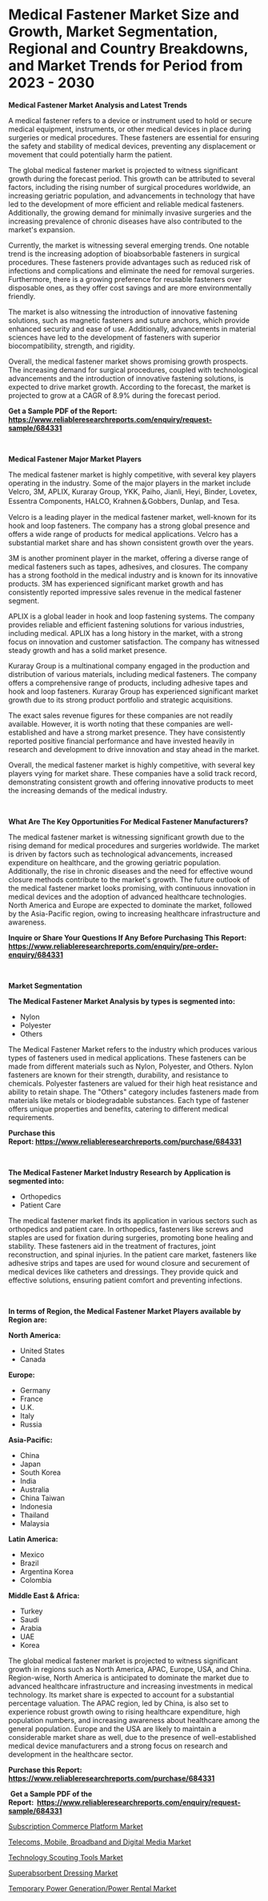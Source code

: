 <p><h1>Medical Fastener Market Size and Growth, Market Segmentation, Regional and Country Breakdowns, and Market Trends for Period from 2023 -  2030</h1></p><p><strong>Medical Fastener Market Analysis and Latest Trends</strong></p>
<p><p>A medical fastener refers to a device or instrument used to hold or secure medical equipment, instruments, or other medical devices in place during surgeries or medical procedures. These fasteners are essential for ensuring the safety and stability of medical devices, preventing any displacement or movement that could potentially harm the patient.</p><p>The global medical fastener market is projected to witness significant growth during the forecast period. This growth can be attributed to several factors, including the rising number of surgical procedures worldwide, an increasing geriatric population, and advancements in technology that have led to the development of more efficient and reliable medical fasteners. Additionally, the growing demand for minimally invasive surgeries and the increasing prevalence of chronic diseases have also contributed to the market's expansion.</p><p>Currently, the market is witnessing several emerging trends. One notable trend is the increasing adoption of bioabsorbable fasteners in surgical procedures. These fasteners provide advantages such as reduced risk of infections and complications and eliminate the need for removal surgeries. Furthermore, there is a growing preference for reusable fasteners over disposable ones, as they offer cost savings and are more environmentally friendly.</p><p>The market is also witnessing the introduction of innovative fastening solutions, such as magnetic fasteners and suture anchors, which provide enhanced security and ease of use. Additionally, advancements in material sciences have led to the development of fasteners with superior biocompatibility, strength, and rigidity.</p><p>Overall, the medical fastener market shows promising growth prospects. The increasing demand for surgical procedures, coupled with technological advancements and the introduction of innovative fastening solutions, is expected to drive market growth. According to the forecast, the market is projected to grow at a CAGR of 8.9% during the forecast period.</p></p>
<p><strong>Get a Sample PDF of the Report:&nbsp; <a href="https://www.reliableresearchreports.com/enquiry/request-sample/684331">https://www.reliableresearchreports.com/enquiry/request-sample/684331</a></strong></p>
<p>&nbsp;</p>
<p><strong>Medical Fastener Major Market Players</strong></p>
<p><p>The medical fastener market is highly competitive, with several key players operating in the industry. Some of the major players in the market include Velcro, 3M, APLIX, Kuraray Group, YKK, Paiho, Jianli, Heyi, Binder, Lovetex, Essentra Components, HALCO, Krahnen＆Gobbers, Dunlap, and Tesa.</p><p>Velcro is a leading player in the medical fastener market, well-known for its hook and loop fasteners. The company has a strong global presence and offers a wide range of products for medical applications. Velcro has a substantial market share and has shown consistent growth over the years.</p><p>3M is another prominent player in the market, offering a diverse range of medical fasteners such as tapes, adhesives, and closures. The company has a strong foothold in the medical industry and is known for its innovative products. 3M has experienced significant market growth and has consistently reported impressive sales revenue in the medical fastener segment.</p><p>APLIX is a global leader in hook and loop fastening systems. The company provides reliable and efficient fastening solutions for various industries, including medical. APLIX has a long history in the market, with a strong focus on innovation and customer satisfaction. The company has witnessed steady growth and has a solid market presence.</p><p>Kuraray Group is a multinational company engaged in the production and distribution of various materials, including medical fasteners. The company offers a comprehensive range of products, including adhesive tapes and hook and loop fasteners. Kuraray Group has experienced significant market growth due to its strong product portfolio and strategic acquisitions.</p><p>The exact sales revenue figures for these companies are not readily available. However, it is worth noting that these companies are well-established and have a strong market presence. They have consistently reported positive financial performance and have invested heavily in research and development to drive innovation and stay ahead in the market.</p><p>Overall, the medical fastener market is highly competitive, with several key players vying for market share. These companies have a solid track record, demonstrating consistent growth and offering innovative products to meet the increasing demands of the medical industry.</p></p>
<p>&nbsp;</p>
<p><strong>What Are The Key Opportunities For Medical Fastener Manufacturers?</strong></p>
<p><p>The medical fastener market is witnessing significant growth due to the rising demand for medical procedures and surgeries worldwide. The market is driven by factors such as technological advancements, increased expenditure on healthcare, and the growing geriatric population. Additionally, the rise in chronic diseases and the need for effective wound closure methods contribute to the market's growth. The future outlook of the medical fastener market looks promising, with continuous innovation in medical devices and the adoption of advanced healthcare technologies. North America and Europe are expected to dominate the market, followed by the Asia-Pacific region, owing to increasing healthcare infrastructure and awareness.</p></p>
<p><strong>Inquire or Share Your Questions If Any Before Purchasing This Report: <a href="https://www.reliableresearchreports.com/enquiry/pre-order-enquiry/684331">https://www.reliableresearchreports.com/enquiry/pre-order-enquiry/684331</a></strong></p>
<p>&nbsp;</p>
<p><strong>Market Segmentation</strong></p>
<p><strong>The Medical Fastener Market Analysis by types is segmented into:</strong></p>
<p><ul><li>Nylon</li><li>Polyester</li><li>Others</li></ul></p>
<p><p>The Medical Fastener Market refers to the industry which produces various types of fasteners used in medical applications. These fasteners can be made from different materials such as Nylon, Polyester, and Others. Nylon fasteners are known for their strength, durability, and resistance to chemicals. Polyester fasteners are valued for their high heat resistance and ability to retain shape. The "Others" category includes fasteners made from materials like metals or biodegradable substances. Each type of fastener offers unique properties and benefits, catering to different medical requirements.</p></p>
<p><strong>Purchase this Report:&nbsp;<a href="https://www.reliableresearchreports.com/purchase/684331">https://www.reliableresearchreports.com/purchase/684331</a></strong></p>
<p>&nbsp;</p>
<p><strong>The Medical Fastener Market Industry Research by Application is segmented into:</strong></p>
<p><ul><li>Orthopedics</li><li>Patient Care</li></ul></p>
<p><p>The medical fastener market finds its application in various sectors such as orthopedics and patient care. In orthopedics, fasteners like screws and staples are used for fixation during surgeries, promoting bone healing and stability. These fasteners aid in the treatment of fractures, joint reconstruction, and spinal injuries. In the patient care market, fasteners like adhesive strips and tapes are used for wound closure and securement of medical devices like catheters and dressings. They provide quick and effective solutions, ensuring patient comfort and preventing infections.</p></p>
<p>&nbsp;</p>
<p><strong>In terms of Region, the Medical Fastener Market Players available by Region are:</strong></p>
<p>
    <p> <strong> North America: </strong>
        <ul>
            <li>United States</li>
            <li>Canada</li>
        </ul>
        </p> 
    <p> <strong> Europe: </strong>
        <ul>
            <li>Germany</li>
            <li>France</li>
            <li>U.K.</li>
            <li>Italy</li>
            <li>Russia</li>
        </ul>
        </p> 
    <p> <strong> Asia-Pacific: </strong>
        <ul>
            <li>China</li>
            <li>Japan</li>
            <li>South Korea</li>
            <li>India</li>
            <li>Australia</li>
            <li>China Taiwan</li>
            <li>Indonesia</li>
            <li>Thailand</li>
            <li>Malaysia</li>
        </ul>
        </p> 
    <p> <strong> Latin America: </strong>
        <ul>
            <li>Mexico</li>
            <li>Brazil</li>
            <li>Argentina Korea</li>
            <li>Colombia</li>
        </ul>
        </p> 
    <p> <strong> Middle East & Africa: </strong>
        <ul>
            <li>Turkey</li>
            <li>Saudi</li>
            <li>Arabia</li>
            <li>UAE</li>
            <li>Korea</li>
        </ul>
    </p>
    </p>
<p><p>The global medical fastener market is projected to witness significant growth in regions such as North America, APAC, Europe, USA, and China. Region-wise, North America is anticipated to dominate the market due to advanced healthcare infrastructure and increasing investments in medical technology. Its market share is expected to account for a substantial percentage valuation. The APAC region, led by China, is also set to experience robust growth owing to rising healthcare expenditure, high population numbers, and increasing awareness about healthcare among the general population. Europe and the USA are likely to maintain a considerable market share as well, due to the presence of well-established medical device manufacturers and a strong focus on research and development in the healthcare sector.</p></p>
<p><strong>Purchase this Report: <a href="https://www.reliableresearchreports.com/purchase/684331">https://www.reliableresearchreports.com/purchase/684331</a></strong></p>
<p>&nbsp;<strong>Get a Sample PDF of the Report:&nbsp;&nbsp;<a href="https://www.reliableresearchreports.com/enquiry/request-sample/684331">https://www.reliableresearchreports.com/enquiry/request-sample/684331</a></strong></p>
<p><strong></strong></p>
<p><p><a href="https://medium.com/@zoeyjohns1903/subscription-commerce-platform-market-insight-market-trends-growth-forecasted-from-2023-to-2030-58526a545f65">Subscription Commerce Platform Market</a></p><p><a href="https://medium.com/@guyskiles1918/telecoms-mobile-broadband-and-digital-media-market-size-cagr-trends-2024-2030-6d411dc1d737">Telecoms, Mobile, Broadband and Digital Media Market</a></p><p><a href="https://medium.com/@enosstark1905/decoding-technology-scouting-tools-market-metrics-market-share-trends-and-growth-patterns-895ac25a5dd5">Technology Scouting Tools Market</a></p><p><a href="https://medium.com/@bartlakin/superabsorbent-dressing-market-outlook-industry-overview-and-forecast-2023-to-2030-f715f011e49d">Superabsorbent Dressing Market</a></p><p><a href="https://medium.com/@pinkierau1998/temporary-power-generation-power-rental-market-size-and-market-trends-complete-industry-overview-da9e081e56ca">Temporary Power Generation/Power Rental Market</a></p></p>